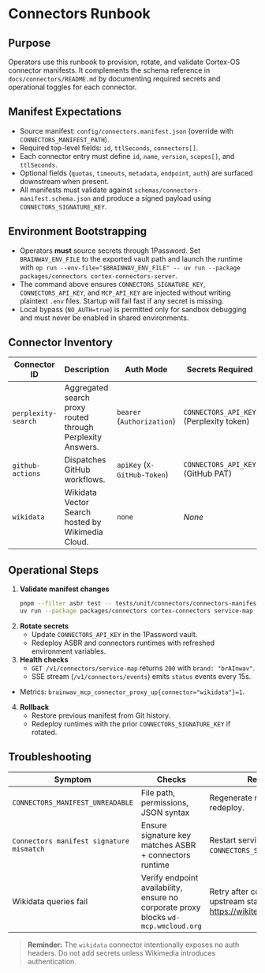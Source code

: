 # Connectors Runbook

## Purpose

Operators use this runbook to provision, rotate, and validate Cortex-OS connector manifests. It complements the schema reference in `docs/connectors/README.md` by documenting required secrets and operational toggles for each connector.

## Manifest Expectations

- Source manifest: `config/connectors.manifest.json` (override with `CONNECTORS_MANIFEST_PATH`).
- Required top-level fields: `id`, `ttlSeconds`, `connectors[]`.
- Each connector entry must define `id`, `name`, `version`, `scopes[]`, and `ttlSeconds`.
- Optional fields (`quotas`, `timeouts`, `metadata`, `endpoint`, `auth`) are surfaced downstream when present.
- All manifests must validate against `schemas/connectors-manifest.schema.json` and produce a signed payload using `CONNECTORS_SIGNATURE_KEY`.

## Environment Bootstrapping

- Operators **must** source secrets through 1Password. Set `BRAINWAV_ENV_FILE` to the exported vault path and launch the runtime with `op run --env-file="$BRAINWAV_ENV_FILE" -- uv run --package packages/connectors cortex-connectors-server`.
- The command above ensures `CONNECTORS_SIGNATURE_KEY`, `CONNECTORS_API_KEY`, and `MCP_API_KEY` are injected without writing plaintext `.env` files. Startup will fail fast if any secret is missing.
- Local bypass (`NO_AUTH=true`) is permitted only for sandbox debugging and must never be enabled in shared environments.

## Connector Inventory

| Connector ID | Description | Auth Mode | Secrets Required | TTL (seconds) | Notes |
| --- | --- | --- | --- | --- | --- |
| `perplexity-search` | Aggregated search proxy routed through Perplexity Answers. | `bearer` (`Authorization`) | `CONNECTORS_API_KEY` (Perplexity token) | 3600 | Owned by Integrations. Rotate key quarterly. |
| `github-actions` | Dispatches GitHub workflows. | `apiKey` (`X-GitHub-Token`) | `CONNECTORS_API_KEY` (GitHub PAT) | 900 | Currently disabled. Enable only after SOC2 sign-off. |
| `wikidata` | Wikidata Vector Search hosted by Wikimedia Cloud. | `none` | _None_ | 300 | Snapshot `2024-09-18`. No secret required. Verify endpoint `https://wd-mcp.wmcloud.org/mcp/` is reachable. |

## Operational Steps

1. **Validate manifest changes**
   ```bash
   pnpm --filter asbr test -- tests/unit/connectors/connectors-manifest.test.ts
   uv run --package packages/connectors cortex-connectors service-map --plain
   ```
2. **Rotate secrets**
   - Update `CONNECTORS_API_KEY` in the 1Password vault.
   - Redeploy ASBR and connectors runtimes with refreshed environment variables.
3. **Health checks**
   - `GET /v1/connectors/service-map` returns `200` with `brand: "brAInwav"`.
   - SSE stream (`/v1/connectors/events`) emits `status` events every 15s.
- Metrics: `brainwav_mcp_connector_proxy_up{connector="wikidata"}=1`.
4. **Rollback**
   - Restore previous manifest from Git history.
   - Redeploy runtimes with the prior `CONNECTORS_SIGNATURE_KEY` if rotated.

## Troubleshooting

| Symptom | Checks | Resolution |
| --- | --- | --- |
| `CONNECTORS_MANIFEST_UNREADABLE` | File path, permissions, JSON syntax | Regenerate manifest and redeploy. |
| `Connectors manifest signature mismatch` | Ensure signature key matches ASBR + connectors runtime | Restart services with aligned `CONNECTORS_SIGNATURE_KEY`. |
| Wikidata queries fail | Verify endpoint availability, ensure no corporate proxy blocks `wd-mcp.wmcloud.org` | Retry after confirming upstream status on https://wikitech.wikimedia.org/. |

> **Reminder:** The `wikidata` connector intentionally exposes no auth headers. Do not add secrets unless Wikimedia introduces authentication.

